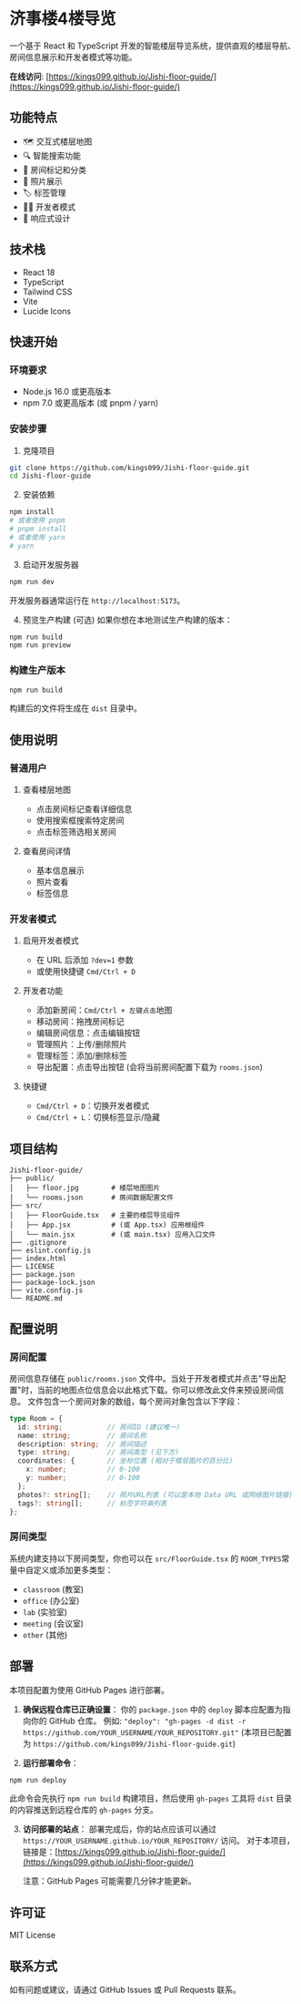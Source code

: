 # 济事楼4楼导览

一个基于 React 和 TypeScript 开发的智能楼层导览系统，提供直观的楼层导航、房间信息展示和开发者模式等功能。

**在线访问**: [https://kings099.github.io/Jishi-floor-guide/](https://kings099.github.io/Jishi-floor-guide/)

## 功能特点

- 🗺️ 交互式楼层地图
- 🔍 智能搜索功能
- 📍 房间标记和分类
- 📸 照片展示
- 🏷️ 标签管理
- 👨‍💻 开发者模式
- 📱 响应式设计

## 技术栈
- React 18
- TypeScript
- Tailwind CSS
- Vite
- Lucide Icons

## 快速开始

### 环境要求

- Node.js 16.0 或更高版本
- npm 7.0 或更高版本 (或 pnpm / yarn)

### 安装步骤

1. 克隆项目
```bash
git clone https://github.com/kings099/Jishi-floor-guide.git
cd Jishi-floor-guide
```

2. 安装依赖
```bash
npm install
# 或者使用 pnpm
# pnpm install
# 或者使用 yarn
# yarn
```

3. 启动开发服务器
```bash
npm run dev
```
   开发服务器通常运行在 `http://localhost:5173`。

4. 预览生产构建 (可选)
   如果你想在本地测试生产构建的版本：
```bash
npm run build
npm run preview
```

### 构建生产版本

```bash
npm run build
```
构建后的文件将生成在 `dist` 目录中。

## 使用说明

### 普通用户

1. 查看楼层地图
   - 点击房间标记查看详细信息
   - 使用搜索框搜索特定房间
   - 点击标签筛选相关房间

2. 查看房间详情
   - 基本信息展示
   - 照片查看
   - 标签信息

### 开发者模式

1. 启用开发者模式
   - 在 URL 后添加 `?dev=1` 参数
   - 或使用快捷键 `Cmd/Ctrl + D`

2. 开发者功能
   - 添加新房间：`Cmd/Ctrl + 左键点击`地图
   - 移动房间：拖拽房间标记
   - 编辑房间信息：点击编辑按钮
   - 管理照片：上传/删除照片
   - 管理标签：添加/删除标签
   - 导出配置：点击导出按钮 (会将当前房间配置下载为 `rooms.json`)

3. 快捷键
   - `Cmd/Ctrl + D`：切换开发者模式
   - `Cmd/Ctrl + L`：切换标签显示/隐藏

## 项目结构

```
Jishi-floor-guide/
├── public/
│   ├── floor.jpg        # 楼层地图图片
│   └── rooms.json       # 房间数据配置文件
├── src/
│   ├── FloorGuide.tsx   # 主要的楼层导览组件
│   ├── App.jsx          # (或 App.tsx) 应用根组件
│   └── main.jsx         # (或 main.tsx) 应用入口文件
├── .gitignore
├── eslint.config.js
├── index.html
├── LICENSE
├── package.json
├── package-lock.json
├── vite.config.js
└── README.md
```

## 配置说明

### 房间配置

房间信息存储在 `public/rooms.json` 文件中。当处于开发者模式并点击"导出配置"时，当前的地图点位信息会以此格式下载。你可以修改此文件来预设房间信息。
文件包含一个房间对象的数组，每个房间对象包含以下字段：

```typescript
type Room = {
  id: string;           // 房间ID (建议唯一)
  name: string;         // 房间名称
  description: string;  // 房间描述
  type: string;         // 房间类型 (见下方)
  coordinates: {        // 坐标位置 (相对于楼层图片的百分比)
    x: number;          // 0-100
    y: number;          // 0-100
  };
  photos?: string[];    // 照片URL列表 (可以是本地 Data URL 或网络图片链接)
  tags?: string[];      // 标签字符串列表
};
```

### 房间类型

系统内建支持以下房间类型，你也可以在 `src/FloorGuide.tsx` 的 `ROOM_TYPES`常量中自定义或添加更多类型：
- `classroom` (教室)
- `office` (办公室)
- `lab` (实验室)
- `meeting` (会议室)
- `other` (其他)

## 部署

本项目配置为使用 GitHub Pages 进行部署。

1. **确保远程仓库已正确设置**：
   你的 `package.json` 中的 `deploy` 脚本应配置为指向你的 GitHub 仓库。
   例如: `"deploy": "gh-pages -d dist -r https://github.com/YOUR_USERNAME/YOUR_REPOSITORY.git"`
   (本项目已配置为 `https://github.com/kings099/Jishi-floor-guide.git`)

2. **运行部署命令**：
```bash
npm run deploy
```
   此命令会先执行 `npm run build` 构建项目，然后使用 `gh-pages` 工具将 `dist` 目录的内容推送到远程仓库的 `gh-pages` 分支。

3. **访问部署的站点**：
   部署完成后，你的站点应该可以通过 `https://YOUR_USERNAME.github.io/YOUR_REPOSITORY/` 访问。
   对于本项目，链接是：[https://kings099.github.io/Jishi-floor-guide/](https://kings099.github.io/Jishi-floor-guide/)

   注意：GitHub Pages 可能需要几分钟才能更新。

## 许可证

MIT License

## 联系方式

如有问题或建议，请通过 GitHub Issues 或 Pull Requests 联系。
